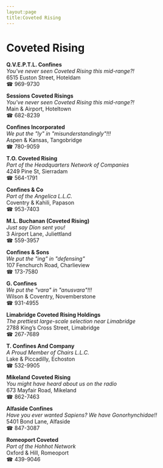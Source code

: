 ```yaml
---
layout:page
title:Coveted Rising
---
```

# Coveted Rising

**Q.V.E.P.T.L. Confines**  
_You've never seen Coveted Rising this mid-range?!_  
6515 Euston Street, Hoteldam  
☎ 969-9730



**Sessions Coveted Risings**  
_You've never seen Coveted Rising this mid-range?!_  
Main & Airport, Hoteltown  
☎ 682-8239



**Confines Incorporated**  
_We put the "ly" in "misunderstandingly"!!!_  
Aspen & Kansas, Tangobridge  
☎ 780-9059



**T.O. Coveted Rising**  
_Part of the Headquarters Network of Companies_  
4249 Pine St, Sierradam  
☎ 564-1791



**Confines & Co**  
_Part of the Angelica L.L.C._  
Coventry & Kahili, Papason  
☎ 953-7403



**M.L. Buchanan (Coveted Rising)**  
_Just say Dion sent you!_  
3 Airport Lane, Juliettland  
☎ 559-3957



**Confines & Sons**  
_We put the "ing" in "defensing"_  
107 Fenchurch Road, Charlieview  
☎ 173-7580



**G. Confines**  
_We put the "vara" in "anusvara"!!!_  
Wilson & Coventry, Novemberstone  
☎ 931-4955



**Limabridge Coveted Rising Holdings**  
_The prettiest large-scale selection near Limabridge_  
2788 King’s Cross Street, Limabridge  
☎ 267-7689



**T. Confines And Company**  
_A Proud Member of Chairs L.L.C._  
Lake & Piccadilly, Echoston  
☎ 532-9905



**Mikeland Coveted Rising**  
_You might have heard about us on the radio_  
673 Mayfair Road, Mikeland  
☎ 862-7463



**Alfaside Confines**  
_Have you ever wanted Sapiens? We have Gonorhynchidae!!_  
5401 Bond Lane, Alfaside  
☎ 847-3087



**Romeoport Coveted**  
_Part of the Hohhot Network_  
Oxford & Hill, Romeoport  
☎ 439-9046




